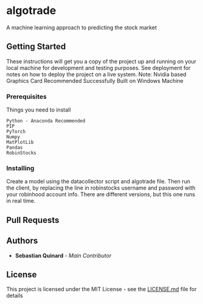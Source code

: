 # algotrade
A machine learning approach to predicting the stock market
## Getting Started

These instructions will get you a copy of the project up and running on your local machine for development and testing purposes. See deployment for notes on how to deploy the project on a live system.
Note: Nvidia based Graphics Card Recommended
Successfully Built on Windows Machine
### Prerequisites

Things you need to install

```
Python - Anaconda Recommended
PIP
PyTorch
Numpy
MatPlotLib
Pandas
RobinStocks
```

### Installing

Create a model using the datacollector script and algotrade file. Then run the client, by replacing the line in robinstocks username and password with your robinhood account info.
There are different versions, but this one runs in real time.

## Pull Requests

## Authors

* **Sebastian Quinard** - *Main Contributor*

## License

This project is licensed under the MIT License - see the [LICENSE.md](LICENSE.md) file for details
